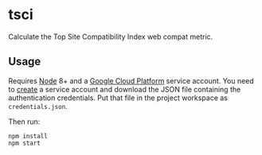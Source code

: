 # tsci

Calculate the Top Site Compatibility Index web compat metric. 

## Usage
Requires [Node](https://nodejs.org/) 8+ and a [Google Cloud Platform](https://cloud.google.com/) service account. 
You need to [create](https://cloud.google.com/docs/authentication/getting-started) a service account and download
the JSON file containing the authentication credentials. Put that file in the project workspace as `credentials.json`.

Then run:
```
npm install
npm start
```
